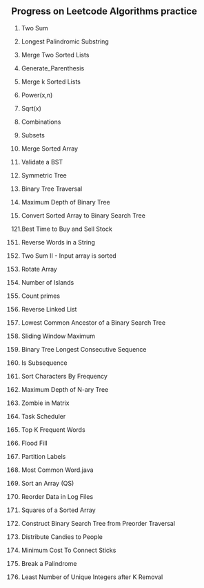 ## Progress on Leetcode Algorithms practice
1. Two Sum
5. Longest Palindromic Substring

21. Merge Two Sorted Lists
22. Generate_Parenthesis
23. Merge k Sorted Lists

50. Power(x,n)

69. Sqrt(x)

77. Combinations
78. Subsets

88. Merge Sorted Array

98. Validate a BST

101. Symmetric Tree
102. Binary Tree Traversal

104. Maximum Depth of Binary Tree

108. Convert Sorted Array to Binary Search Tree

121.Best Time to Buy and Sell Stock

151. Reverse Words in a String
167. Two Sum II - Input array is sorted

189. Rotate Array

200. Number of Islands

204. Count primes

206. Reverse Linked List

235. Lowest Common Ancestor of a Binary Search Tree

239. Sliding Window Maximum

298. Binary Tree Longest Consecutive Sequence

392. Is Subsequence

451. Sort Characters By Frequency




559. Maximum Depth of N-ary Tree

598. Zombie in Matrix
621. Task Scheduler
692. Top K Frequent Words
733. Flood Fill
763. Partition Labels
819. Most Common Word.java
912. Sort an Array (QS)
937. Reorder Data in Log Files
977. Squares of a Sorted Array
1008. Construct Binary Search Tree from Preorder Traversal
1103. Distribute Candies to People
1167. Minimum Cost To Connect Sticks
1328. Break a Palindrome
1481. Least Number of Unique Integers after K Removal


